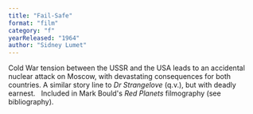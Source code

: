 ```yaml
---
title: "Fail-Safe"
format: "film"
category: "f"
yearReleased: "1964"
author: "Sidney Lumet"
---
```

Cold War tension between the USSR and the USA leads to an  accidental nuclear attack on Moscow, with devastating consequences for both  countries. A similar story line to _Dr Strangelove_ (q.v.), but with deadly earnest.
 
Included in Mark Bould's _Red Planets_ filmography (see bibliography).
 

